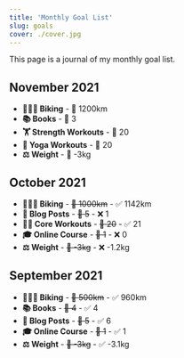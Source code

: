 ```yaml
---
title: 'Monthly Goal List'
slug: goals
cover: ./cover.jpg
---
```


This page is a journal of my monthly goal list.

## November 2021

- **🚴🏻‍♂️ Biking** - 🎯 1200km
- **📚 Books** - 🎯 3
- **🏋️ Strength Workouts** - 🎯 20
- **🧘 Yoga Workouts** - 🎯 20
- **⚖️ Weight** - 🎯 -3kg

## October 2021

- **🚴🏻‍♂️ Biking** - ~~🎯 1000km~~ - ✅ 1142km
- **📝 Blog Posts** - ~~🎯 5~~ - ❌ 1
- **🧘‍♂️ Core Workouts** - ~~🎯 20~~ - ✅ 21
- **🎓 Online Course** - ~~🎯 1~~ - ❌ 0
- **⚖️ Weight** - ~~🎯 -3kg~~ - ❌ -1.2kg

## September 2021

- **🚴🏻‍♂️ Biking** - ~~🎯 500km~~ - ✅ 960km
- **📚 Books** - ~~🎯 4~~ - ✅ 4
- **📝 Blog Posts** - ~~🎯 5~~ - ✅ 6
- **🎓 Online Course** - ~~🎯 1~~ - ✅ 1
- **⚖️ Weight** - ~~🎯 -3kg~~ - ✅ -3.1kg
